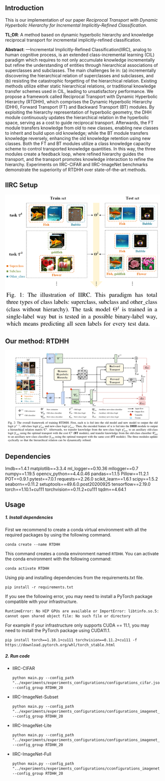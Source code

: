 ## Introduction
This is our implementation of our paper *Reciprocal Transport with Dynamic Hyperbolic Hierarchy for Incremental Implicitly-Refined Classification*.

**TL;DR**: A method based on dynamic hyperbolic hierarchy and knowledge reciprocal transport for incremental implicitly-refined classification.

**Abstract**:
—Incremental Implicitly-Refined Classification(IIRC), analog to human cognitive process, is an extended class-incremental learning (CIL) paradigm which requires to not only accumulate knowledge incrementally but refine the understanding of entities through hierarchical associations of superclasses and subclasses. The main challenges lie in: (a) incrementally discovering the hierarchical relation of superclasses and subclasses, and (b) resisting the catastrophic forgetting of the hierarchical relation. Existing methods utilize either static hierarchical relations, or traditional knowledge transfer schemes used in CIL, leading to unsatisfactory performance. We propose a framework called Reciprocal Transport with Dynamic Hyperbolic Hierarchy (RTDHH), which comprises the Dynamic Hyperbolic Hierarchy (DHH), Forward Transport (FT) and Backward Transport (BT) modules. By exploiting the hierarchy representation of hyperbolic geometry, the DHH module continuously updates the hierarchical relation in the hyperbolic space, serving as a cost to guide reciprocal transport. Afterwards, the FT module transfers knowledge from old to new classes, enabling new classes to inherit and build upon old knowledge; while the BT module transfers knowledge reversely, enhancing the old knowledge retention using new classes. Both the FT and BT modules utilize a class knowledge capacity scheme to control transported knowledge quantities. In this way, the three modules create a feedback loop, where refined hierarchy guides the transport, and the transport promotes knowledge interaction to refine the hierarchy. Experiments on IIRC-CIFAR and IIRC-ImageNet benchmarks demonstrate the superiority of RTDHH over state-of-the-art methods. 

## IIRC Setup
![Framework](./IIRC-Setup.png)

## Our method: RTDHH
![Framework](./RTDHH-Framework.png)

## Dependencies
lmdb==1.4.1
matplotlib==3.3.4
ml_logger==0.10.36
mllogger==0.7
numpy==1.19.5
opencv_python==4.4.0.46
pandas==1.1.5
Pillow==11.2.1
POT==0.9.1
pytest==7.0.1
requests==2.26.0
scikit_learn==1.6.1
scipy==1.5.2
seaborn==0.11.2
setuptools==49.6.0.post20200925
tensorflow==2.19.0
torch==1.10.1+cu111
torchvision==0.11.2+cu111
tqdm==4.64.1

## Usage

##### 1. Install dependencies
First we recommend to create a conda virtual environment with all the required packages by using the following command.
```
conda create --name RTDHH
```
This command creates a conda environment named `RTDHH`. You can activate the conda environment with the following command:
```
conda activate RTDHH
```
Using pip and installing dependencies from the requirements.txt file.
```
pip install -r requirements.txt
```
If you see the following error, you may need to install a PyTorch package compatible with your infrastructure.
```
RuntimeError: No HIP GPUs are available or ImportError: libtinfo.so.5: cannot open shared object file: No such file or directory
```
For example if your infrastructure only supports CUDA == 11.1, you may need to install the PyTorch package using CUDA11.1.
```
pip install torch==1.10.1+cu111 torchvision==0.11.2+cu111 -f https://download.pytorch.org/whl/torch_stable.html
```

##### 2. Run code
- IIRC-CIFAR
    ```
    python main.py --config_path "../experiments/experiments_configurations/configurations_cifar.json" --config_group RTDHH_20 
    ```
- IIRC-ImageNet-Subset
    ```
    python main.py --config_path "../experiments/experiments_configurations/configurations_imagenet_subset.json" --config_group RTDHH_20 
    ```
- IIRC-ImageNet-Lite
    ```
    python main.py --config_path "../experiments/experiments_configurations/configurations_imagenet_lite.json" --config_group RTDHH_20 
    ```
- IIRC-ImageNet-Full
    ```
    python main.py --config_path "../experiments/experiments_configurations/cconfigurations_imagenet_full.json" --config_group RTDHH_20 
    ```

